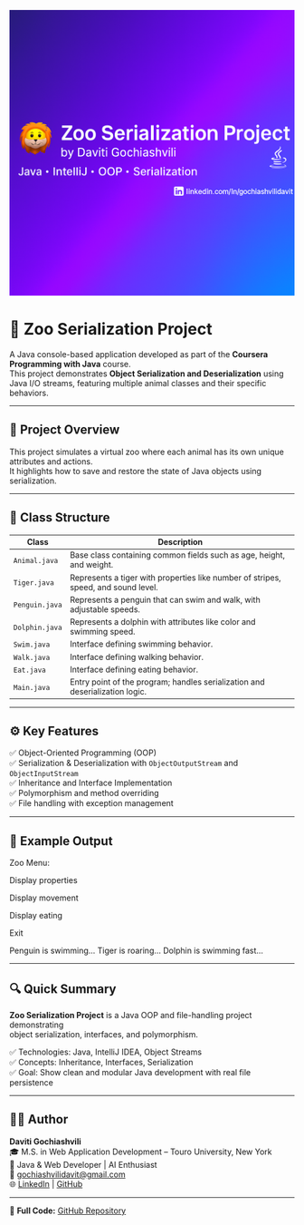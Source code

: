 ![Zoo Serialization Project Banner](zooupgrade.png)

# 🦁 Zoo Serialization Project

A Java console-based application developed as part of the **Coursera Programming with Java** course.  
This project demonstrates **Object Serialization and Deserialization** using Java I/O streams, featuring multiple animal classes and their specific behaviors.

---

## 🧠 Project Overview

This project simulates a virtual zoo where each animal has its own unique attributes and actions.  
It highlights how to save and restore the state of Java objects using serialization.

---

## 📂 Class Structure

| Class | Description |
|-------|--------------|
| `Animal.java` | Base class containing common fields such as age, height, and weight. |
| `Tiger.java` | Represents a tiger with properties like number of stripes, speed, and sound level. |
| `Penguin.java` | Represents a penguin that can swim and walk, with adjustable speeds. |
| `Dolphin.java` | Represents a dolphin with attributes like color and swimming speed. |
| `Swim.java` | Interface defining swimming behavior. |
| `Walk.java` | Interface defining walking behavior. |
| `Eat.java` | Interface defining eating behavior. |
| `Main.java` | Entry point of the program; handles serialization and deserialization logic. |

---

## ⚙️ Key Features

✅ Object-Oriented Programming (OOP)  
✅ Serialization & Deserialization with `ObjectOutputStream` and `ObjectInputStream`  
✅ Inheritance and Interface Implementation  
✅ Polymorphism and method overriding  
✅ File handling with exception management  

---

## 🧩 Example Output
Zoo Menu:

Display properties

Display movement

Display eating

Exit

Penguin is swimming...
Tiger is roaring...
Dolphin is swimming fast...


---

## 🔍 Quick Summary

**Zoo Serialization Project** is a Java OOP and file-handling project demonstrating  
object serialization, interfaces, and polymorphism.  

✅ Technologies: Java, IntelliJ IDEA, Object Streams  
✅ Concepts: Inheritance, Interfaces, Serialization  
✅ Goal: Show clean and modular Java development with real file persistence  

---

## 👨‍💻 Author

**Daviti Gochiashvili**  
🎓 M.S. in Web Application Development – Touro University, New York  
💼 Java & Web Developer | AI Enthusiast  
📧 [gochiashvilidavit@gmail.com](mailto:gochiashvilidavit@gmail.com)  
🌐 [LinkedIn](https://www.linkedin.com/in/gochiashvilidavit) | [GitHub](https://github.com/gochiashvilidavit)

---

📂 **Full Code:** [GitHub Repository](https://github.com/gochiashvilidavit/zoo-upgrade)

